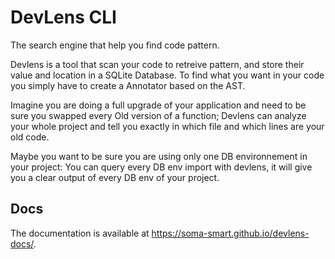 # DevLens CLI


The search engine that help you find code pattern.

Devlens is a tool that scan your code to retreive pattern, and store their value and location in a SQLite Database. 
To find what you want in your code you simply have to create a Annotator based on the AST.

Imagine you are doing a full upgrade of your application and need to be sure you swapped every Old version of a function;
Devlens can analyze your whole project and tell you exactly in which file and which lines are your old code.

Maybe you want to be sure you are using only one DB environnement in your project: You can query every DB env import with devlens, it will give you a clear output of every DB env of your project.

## Docs 


The documentation is available at https://soma-smart.github.io/devlens-docs/.


